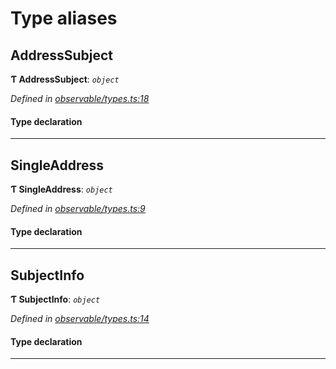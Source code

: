 

# Type aliases

<a id="addresssubject"></a>

##  AddressSubject

**Ƭ AddressSubject**: *`object`*

*Defined in [observable/types.ts:18](https://github.com/polkadot-js/ui/blob/04834fb/packages/ui-keyring/src/observable/types.ts#L18)*

#### Type declaration

___
<a id="singleaddress"></a>

##  SingleAddress

**Ƭ SingleAddress**: *`object`*

*Defined in [observable/types.ts:9](https://github.com/polkadot-js/ui/blob/04834fb/packages/ui-keyring/src/observable/types.ts#L9)*

#### Type declaration

___
<a id="subjectinfo"></a>

##  SubjectInfo

**Ƭ SubjectInfo**: *`object`*

*Defined in [observable/types.ts:14](https://github.com/polkadot-js/ui/blob/04834fb/packages/ui-keyring/src/observable/types.ts#L14)*

#### Type declaration

[index: `string`]: [SingleAddress](_observable_types_.md#singleaddress)

___

